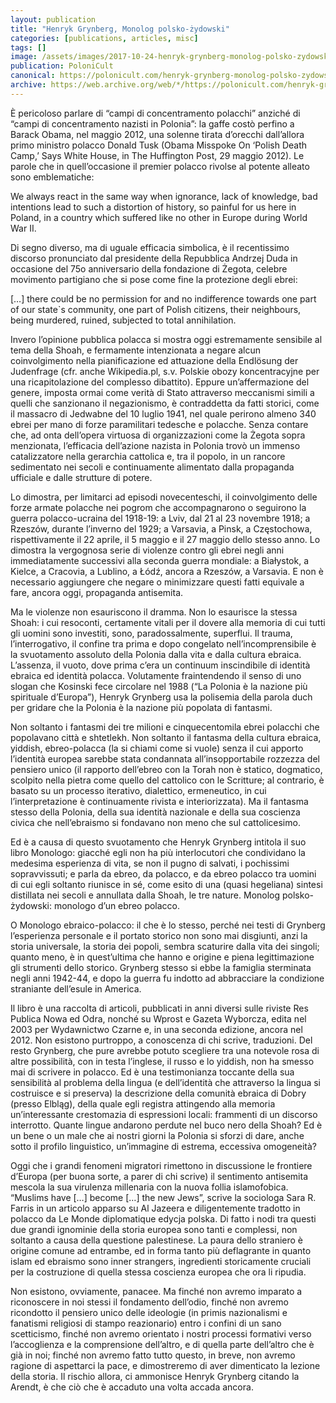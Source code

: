 ```yaml
---
layout: publication
title: "Henryk Grynberg, Monolog polsko-żydowski"
categories: [publications, articles, misc]
tags: []
image: /assets/images/2017-10-24-henryk-grynberg-monolog-polsko-zydowski.jpg
publication: PoloniCult
canonical: https://polonicult.com/henryk-grynberg-monolog-polsko-zydowski/
archive: https://web.archive.org/web/*/https://polonicult.com/henryk-grynberg-monolog-polsko-zydowski/
---
```


È pericoloso parlare di “campi di concentramento polacchi” anziché di “campi di concentramento nazisti in Polonia”: la gaffe costò perfino a Barack Obama, nel maggio 2012, una solenne tirata d’orecchi dall’allora primo ministro polacco Donald Tusk (Obama Misspoke On ‘Polish Death Camp,’ Says White House, in The Huffington Post, 29 maggio 2012). Le parole che in quell’occasione il premier polacco rivolse al potente alleato sono emblematiche:

We always react in the same way when ignorance, lack of knowledge, bad intentions lead to such a distortion of history, so painful for us here in Poland, in a country which suffered like no other in Europe during World War II.

Di segno diverso, ma di uguale efficacia simbolica, è il recentissimo discorso pronunciato dal presidente della Repubblica Andrzej Duda in occasione del 75o anniversario della fondazione di Żegota, celebre movimento partigiano che si pose come fine la protezione degli ebrei:

[…] there could be no permission for and no indifference towards one part of our state`s community, one part of Polish citizens, their neighbours, being murdered, ruined, subjected to total annihilation.

Invero l’opinione pubblica polacca si mostra oggi estremamente sensibile al tema della Shoah, e fermamente intenzionata a negare alcun coinvolgimento nella pianificazione ed attuazione della Endlösung der Judenfrage (cfr. anche Wikipedia.pl, s.v. Polskie obozy koncentracyjne per una ricapitolazione del complesso dibattito). Eppure un’affermazione del genere, imposta ormai come verità di Stato attraverso meccanismi simili a quelli che sanzionano il negazionismo, è contraddetta da fatti storici, come il massacro di Jedwabne del 10 luglio 1941, nel quale perirono almeno 340 ebrei per mano di forze paramilitari tedesche e polacche. Senza contare che, ad onta dell’opera virtuosa di organizzazioni come la Żegota sopra menzionata, l’efficacia dell’azione nazista in Polonia trovò un immenso catalizzatore nella gerarchia cattolica e, tra il popolo, in un rancore sedimentato nei secoli e continuamente alimentato dalla propaganda ufficiale e dalle strutture di potere.

Lo dimostra, per limitarci ad episodi novecenteschi, il coinvolgimento delle forze armate polacche nei pogrom che accompagnarono o seguirono la guerra polacco-ucraina del 1918-19: a Lviv, dal 21 al 23 novembre 1918; a Rzeszów, durante l’inverno del 1929; a Varsavia, a Pinsk, a Częstochowa, rispettivamente il 22 aprile, il 5 maggio e il 27 maggio dello stesso anno. Lo dimostra la vergognosa serie di violenze contro gli ebrei negli anni immediatamente successivi alla seconda guerra mondiale: a Białystok, a Kielce, a Cracovia, a Lublino, a Łódź, ancora a Rzeszów, a Varsavia. E non è necessario aggiungere che negare o minimizzare questi fatti equivale a fare, ancora oggi, propaganda antisemita.

Ma le violenze non esauriscono il dramma. Non lo esaurisce la stessa Shoah: i cui resoconti, certamente vitali per il dovere alla memoria di cui tutti gli uomini sono investiti, sono, paradossalmente, superflui. Il trauma, l’interrogativo, il confine tra prima e dopo congelato nell’incomprensibile è la svuotamento assoluto della Polonia dalla vita e dalla cultura ebraica. L’assenza, il vuoto, dove prima c’era un continuum inscindibile di identità ebraica ed identità polacca. Volutamente fraintendendo il senso di uno slogan che Kosinski fece circolare nel 1988 (“La Polonia è la nazione più spirituale d’Europa”), Henryk Grynberg usa la polisemia della parola duch per gridare che la Polonia è la nazione più popolata di fantasmi.

Non soltanto i fantasmi dei tre milioni e cinquecentomila ebrei polacchi che popolavano città e shtetlekh. Non soltanto il fantasma della cultura ebraica, yiddish, ebreo-polacca (la si chiami come si vuole) senza il cui apporto l’identità europea sarebbe stata condannata all’insopportabile rozzezza del pensiero unico (il rapporto dell’ebreo con la Torah non è statico, dogmatico, scolpito nella pietra come quello del cattolico con le Scritture; al contrario, è basato su un processo iterativo, dialettico, ermeneutico, in cui l’interpretazione è continuamente rivista e interiorizzata). Ma il fantasma stesso della Polonia, della sua identità nazionale e della sua coscienza civica che nell’ebraismo si fondavano non meno che sul cattolicesimo.

Ed è a causa di questo svuotamento che Henryk Grynberg intitola il suo libro Monologo: giacché egli non ha più interlocutori che condividano la medesima esperienza di vita, se non il pugno di salvati, i pochissimi sopravvissuti; e parla da ebreo, da polacco, e da ebreo polacco tra uomini di cui egli soltanto riunisce in sé, come esito di una (quasi hegeliana) sintesi distillata nei secoli e annullata dalla Shoah, le tre nature. Monolog polsko-żydowski: monologo d’un ebreo polacco.

O Monologo ebraico-polacco: il che è lo stesso, perché nei testi di Grynberg l’esperienza personale e il portato storico non sono mai disgiunti, anzi la storia universale, la storia dei popoli, sembra scaturire dalla vita dei singoli; quanto meno, è in quest’ultima che hanno e origine e piena legittimazione gli strumenti dello storico. Grynberg stesso si ebbe la famiglia sterminata negli anni 1942-44, e dopo la guerra fu indotto ad abbracciare la condizione straniante dell’esule in America.

Il libro è una raccolta di articoli, pubblicati in anni diversi sulle riviste Res Publica Nowa ed Odra, nonché su Wprost e Gazeta Wyborcza, edita nel 2003 per Wydawnictwo Czarne e, in una seconda edizione, ancora nel 2012. Non esistono purtroppo, a conoscenza di chi scrive, traduzioni. Del resto Grynberg, che pure avrebbe potuto scegliere tra una notevole rosa di altre possibilità, con in testa l’inglese, il russo e lo yiddish, non ha smesso mai di scrivere in polacco. Ed è una testimonianza toccante della sua sensibilità al problema della lingua (e dell’identità che attraverso la lingua si costruisce e si preserva) la descrizione della comunità ebraica di Dobry (presso Elbląg), della quale egli registra attingendo alla memoria un’interessante crestomazia di espressioni locali: frammenti di un discorso interrotto. Quante lingue andarono perdute nel buco nero della Shoah? Ed è un bene o un male che ai nostri giorni la Polonia si sforzi di dare, anche sotto il profilo linguistico, un’immagine di estrema, eccessiva omogeneità?

Oggi che i grandi fenomeni migratori rimettono in discussione le frontiere d’Europa (per buona sorte, a parer di chi scrive) il sentimento antisemita mescola la sua virulenza millenaria con la nuova follia islamofobica. “Muslims have […] become […] the new Jews”, scrive la sociologa Sara R. Farris in un articolo apparso su Al Jazeera e diligentemente tradotto in polacco da Le Monde diplomatique edycja polska. Di fatto i nodi tra questi due grandi ignominie della storia europea sono tanti e complessi, non soltanto a causa della questione palestinese. La paura dello straniero è origine comune ad entrambe, ed in forma tanto più deflagrante in quanto islam ed ebraismo sono inner strangers, ingredienti storicamente cruciali per la costruzione di quella stessa coscienza europea che ora li ripudia.

Non esistono, ovviamente, panacee. Ma finché non avremo imparato a riconoscere in noi stessi il fondamento dell’odio, finché non avremo ricondotto il pensiero unico delle ideologie (in primis nazionalismi e fanatismi religiosi di stampo reazionario) entro i confini di un sano scetticismo, finché non avremo orientato i nostri processi formativi verso l’accoglienza e la comprensione dell’altro, e di quella parte dell’altro che è già in noi; finché non avremo fatto tutto questo, in breve, non avremo ragione di aspettarci la pace, e dimostreremo di aver dimenticato la lezione della storia. Il rischio allora, ci ammonisce Henryk Grynberg citando la Arendt, è che ciò che è accaduto una volta accada ancora.
